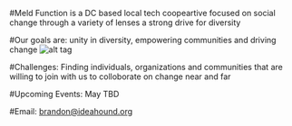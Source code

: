 #Meld Function is a DC based local tech coopeartive focused on social change through a variety of lenses a strong drive for diversity

#Our goals are: unity in diversity, empowering communities and driving change
![alt tag](meldfunction.github.com/tribalstatment.jpg)

#Challenges: Finding individuals, organizations and communities that are willing to join with us to colloborate on change near and far

#Upcoming Events: May TBD

#Email: brandon@ideahound.org
